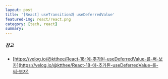 ```yaml
---
layout: post
title: '[React] useTransition과 useDeferredValue'
featured-img: react/react.png
category: [tech, react]
summary:
---
```


##### 참고
- [https://velog.io/@ktthee/React-18-에-추가된-useDeferredValue-를-써-보자](https://velog.io/@ktthee/React-18-에-추가된-useDeferredValue-를-써-보자)
